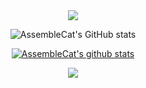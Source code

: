 <div align="center">
<a href="https://hits.seeyoufarm.com"><img src="https://hits.seeyoufarm.com/api/count/incr/badge.svg?url=https%3A%2F%2Fgithub.com%2FAssembleCat&count_bg=%232B42B2&title_bg=%23090909&icon=&icon_color=%23E7E7E7&title=hits&edge_flat=false"/></a>
 
![AssembleCat's GitHub stats](https://github-readme-stats.vercel.app/api?username=AssembleCat&show_icons=true&theme=radical)

[![AssembleCat's github stats](https://github-readme-stats.vercel.app/api/top-langs/?username=AssembleCat&show_icons=true&hide_border=true&title_color=004386&icon_color=004386&layout=compact)](https://github.com/AssembleCat)

<a href="https://www.notion.so/In-My-Brain-6048496dc81b453aa9aeee5ab859802a" target="_blank"><img src="https://img.shields.io/badge/Notion Blog-000000?style=flat-square&logo=Notion&logoColor=white"/></a>
<div>

